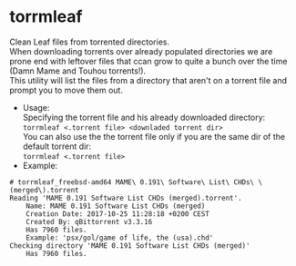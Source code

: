# torrmleaf
Clean Leaf files from torrented directories.  
When downloading torrents over already populated directories we are prone end with leftover files that ccan grow to quite a bunch over the time (Damn Mame and Touhou torrents!).  
This utility will list the files from a directory that aren't on a torrent file and prompt you to move them out.  
* Usage:  
Specifying the torrent file and his already downloaded directory:  
`torrmleaf <.torrent file> <downladed torrent dir>`  
You can also use the the torrent file only if you are the same dir of the default torrent dir:  
`torrmleaf <.torrent file>`
* Example:  
```
# torrmleaf_freebsd-amd64 MAME\ 0.191\ Software\ List\ CHDs\ \(merged\).torrent
Reading 'MAME 0.191 Software List CHDs (merged).torrent'.
    Name: MAME 0.191 Software List CHDs (merged)
    Creation Date: 2017-10-25 11:28:18 +0200 CEST
    Created By: qBittorrent v3.3.16
    Has 7960 files.
    Example: 'psx/gol/game of life, the (usa).chd'
Checking directory 'MAME 0.191 Software List CHDs (merged)'
    Has 7960 files.
```
